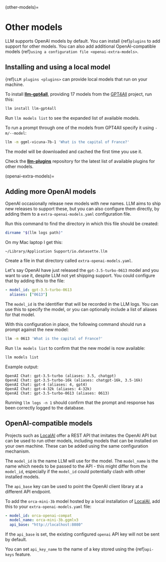 (other-models)=
# Other models

LLM supports OpenAI models by default. You can install {ref}`plugins` to add support for other models. You can also add additional OpenAI-compatible models {ref}`using a configuration file <openai-extra-models>`.

## Installing and using a local model

{ref}`LLM plugins <plugins>` can provide local models that run on your machine.

To install **[llm-gpt4all](https://github.com/simonw/llm-gpt4all)**, providing 17 models from the [GPT4All](https://gpt4all.io/) project, run this:

```bash
llm install llm-gpt4all
```
Run `llm models list` to see the expanded list of available models.

To run a prompt through one of the models from GPT4All specify it using `-m/--model`:
```bash
llm -m ggml-vicuna-7b-1 'What is the capital of France?'
```
The model will be downloaded and cached the first time you use it.

Check the **[llm-plugins](https://github.com/simonw/llm-plugins)** repository for the latest list of available plugins for other models.

(openai-extra-models)=

## Adding more OpenAI models

OpenAI occasionally release new models with new names. LLM aims to ship new releases to support these, but you can also configure them directly, by adding them to a `extra-openai-models.yaml` configuration file.

Run this command to find the directory in which this file should be created:

```bash
dirname "$(llm logs path)"
```
On my Mac laptop I get this:
```
~/Library/Application Support/io.datasette.llm
```
Create a file in that directory called `extra-openai-models.yaml`.

Let's say OpenAI have just released the `gpt-3.5-turbo-0613` model and you want to use it, despite LLM not yet shipping support. You could configure that by adding this to the file:

```yaml
- model_id: gpt-3.5-turbo-0613
  aliases: ["0613"]
```
The `model_id` is the identifier that will be recorded in the LLM logs. You can use this to specify the model, or you can optionally include a list of aliases for that model.

With this configuration in place, the following command should run a prompt against the new model:

```bash
llm -m 0613 'What is the capital of France?'
```
Run `llm models list` to confirm that the new model is now available:
```bash
llm models list
```
Example output:
```
OpenAI Chat: gpt-3.5-turbo (aliases: 3.5, chatgpt)
OpenAI Chat: gpt-3.5-turbo-16k (aliases: chatgpt-16k, 3.5-16k)
OpenAI Chat: gpt-4 (aliases: 4, gpt4)
OpenAI Chat: gpt-4-32k (aliases: 4-32k)
OpenAI Chat: gpt-3.5-turbo-0613 (aliases: 0613)
```
Running `llm logs -n 1` should confirm that the prompt and response has been correctly logged to the database.

## OpenAI-compatible models

Projects such as [LocalAI](https://localai.io/) offer a REST API that imitates the OpenAI API but can be used to run other models, including models that can be installed on your own machine. These can be added using the same configuration mechanism.

The `model_id` is the name LLM will use for the model. The `model_name` is the name which needs to be passed to the API - this might differ from the `model_id`, especially if the `model_id` could potentially clash with other installed models.

The `api_base` key can be used to point the OpenAI client library at a different API endpoint.

To add the `orca-mini-3b` model hosted by a local installation of [LocalAI](https://localai.io/), add this to your `extra-openai-models.yaml` file:

```yaml
- model_id: orca-openai-compat
  model_name: orca-mini-3b.ggmlv3
  api_base: "http://localhost:8080"
```
If the `api_base` is set, the existing configured `openai` API key will not be sent by default.

You can set `api_key_name` to the name of a key stored using the {ref}`api-keys` feature.
